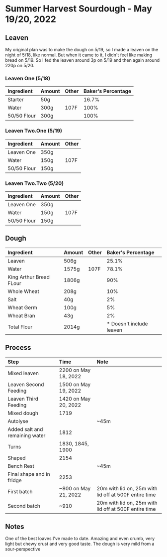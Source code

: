 # Summer Harvest Sourdough - May 19/20, 2022

## Leaven 

My original plan was to make the dough on 5/19, so I made a leaven on the night of 5/18, like normal. But when it came to it, I didn't feel like making bread on 5/19. So I fed the leaven around 3p on 5/19 and then again around 220p on 5/20. 

### Leaven One (5/18)

| Ingredient  | Amount | Other | Baker's Percentage |
|:-------------|:--------|:-------|:--------------------|
| Starter     | 50g    |       | 16.7%               |
| Water       | 300g   | 107F  | 100%              |
| 50/50 Flour | 300g   |       | 100%              |

### Leaven Two.One (5/19)

| Ingredient  | Amount | Other |
|:-------------|:--------|:-------|
| Leaven One     | 350g    |       |
| Water       | 150g   | 107F  | 
| 50/50 Flour | 150g   |       |

### Leaven Two.Two (5/20)

| Ingredient  | Amount | Other |
|:-------------|:--------|:-------|
| Leaven One     | 350g    |       |
| Water       | 150g   | 107F  | 
| 50/50 Flour | 150g   |       |


## Dough

| Ingredient              | Amount | Other | Baker's Percentage       |
|:-------------------------|:--------|:-------|:--------------------------|
| Leaven                  | 506g   |       | 25.1%                   |
| Water                   | 1575g  | 107F  | 78.1%                    |
| King Arthur Bread FLour | 1806g   |       | 90%                    |
| Whole Wheat             | 208g   |       | 10%                     |
| Salt                    | 40g    |       | 2%                     |
| Wheat Germ      | 100g    |       | 5%                     |
| Wheat Bran                    | 43g    |       | 2%                     |
| Total Flour             | 2014g  |       | * Doesn't include leaven |

## Process

| Step                           | Time                 | Note                                                  |
|:--------------------------------|:----------------------|:-------------------------------------------------------|
| Mixed leaven                   | 2200 on May 18, 2022 |                                                       |
| Leaven Second Feeding          | 1500 on May 19, 2022 |                                                       |
| Leaven Third Feeding          | 1420 on May 20, 2022 |                                                       |
| Mixed dough                    | 1719  |                                                       |
| Autolyse                       |                      | ~45m                                                  |
| Added salt and remaining water | 1812                 |                                                       |
| Turns                          | 1830, 1845, 1900     |                                                       |
| Shaped                         | 2154                 |                                                       |
| Bench Rest                     |                      | ~45m                                                  |
| Final shape and in fridge      | 2253                 |                                                       |
| First batch                    | ~800 on May 21, 2022 | 20m with lid on, 25m with lid off at 500F entire time |
| Second batch                   | ~910  | 20m with lid on, 25m with lid off at 500F entire time |

## Notes

One of the best loaves I've made to date. Amazing and even crumb, very light but chewy crust and very good taste. The dough is very mild from a sour-perspective